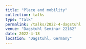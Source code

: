 ```yaml
---
title: "Place and mobility"
collection: talks
type: "Talk"
permalink: /talks/2022-4-dagstuhl
venue: "Dagstuhl Seminar 22162"
date: 2022-4-18
location: "Dagstuhl, Germany"
---
```


